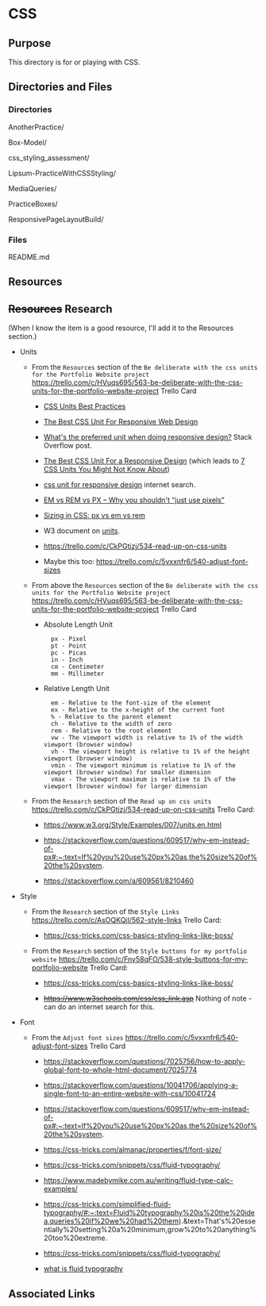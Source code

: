 # CSS

## Purpose
This directory is for or playing with CSS.

## Directories and Files
### Directories

AnotherPractice/                

Box-Model/

css_styling_assessment/

Lipsum-PracticeWithCSSStyling/

MediaQueries/

PracticeBoxes/

ResponsivePageLayoutBuild/

### Files

README.md

## Resources

## ~~Resources~~ Research
(When I know the item is a good resource, I'll add it to the Resources section.)

* Units
    * From the `Resources` section of the `Be deliberate with the css units for the Portfolio Website project` https://trello.com/c/HVuqs695/563-be-deliberate-with-the-css-units-for-the-portfolio-website-project Trello Card
        * [CSS Units Best Practices](https://gist.github.com/basham/2175a16ab7c60ce8e001)
        
        * [The Best CSS Unit For Responsive Web Design](https://fullscale.io/blog/best-css-unit-for-responsive-web-design/)
        
        * [What's the preferred unit when doing responsive design?](https://stackoverflow.com/questions/15850988/whats-the-preferred-unit-when-doing-responsive-design) Stack Overflow post.
        
        * [The Best CSS Unit For a Responsive Design](https://hackernoon.com/the-best-css-unit-for-a-responsive-design-ku6q37to) (which leads to [7 CSS Units You Might Not Know About](https://webdesign.tutsplus.com/articles/7-css-units-you-might-not-know-about--cms-22573?ref=hackernoon.com))
        
        * [css unit for responsive design](https://www.google.com/search?q=css+unit+for+resposive+design&oq=css+unit+for+resposive+design&aqs=chrome..69i57.6191j0j7&sourceid=chrome&ie=UTF-8) internet search.
        
        * [EM vs REM vs PX – Why you shouldn't “just use pixels”](https://engageinteractive.co.uk/blog/em-vs-rem-vs-px)
        
        * [Sizing in CSS: px vs em vs rem](https://chiamakaikeanyi.dev/sizing-in-css-px-vs-em-vs-rem/)
        
        * W3 document on [units](https://www.w3.org/Style/Examples/007/units.en.html).
        
        * https://trello.com/c/CkPGtizj/534-read-up-on-css-units
        
        * Maybe this too: https://trello.com/c/5vxxnfr6/540-adjust-font-sizes

    * From above the `Resources` section of the `Be deliberate with the css units for the Portfolio Website project` https://trello.com/c/HVuqs695/563-be-deliberate-with-the-css-units-for-the-portfolio-website-project Trello Card
        
        * Absolute Length Unit

                px - Pixel
                pt - Point
                pc - Picas
                in - Inch
                cm - Centimeter
                mm - Millimeter

        * Relative Length Unit

                em - Relative to the font-size of the element
                ex - Relative to the x-height of the current font
                % - Relative to the parent element
                ch - Relative to the width of zero
                rem - Relative to the root element
                vw - The viewport width is relative to 1% of the width viewport (browser window)
                vh - The viewport height is relative to 1% of the height viewport (browser window)
                vmin - The viewport minimum is relative to 1% of the viewport (browser window) for smaller dimension
                vmax - The viewport maximum is relative to 1% of the viewport (browser window) for larger dimension

    * From the `Research` section of the `Read up on css units` https://trello.com/c/CkPGtizj/534-read-up-on-css-units Trello Card:

        * https://www.w3.org/Style/Examples/007/units.en.html

        * https://stackoverflow.com/questions/609517/why-em-instead-of-px#:~:text=If%20you%20use%20px%20as,the%20size%20of%20the%20system.

        * https://stackoverflow.com/a/609561/8210460

* Style
    * From the `Research` section of the `Style Links` https://trello.com/c/AsOQKQjI/562-style-links Trello Card:

        * https://css-tricks.com/css-basics-styling-links-like-boss/

    * From the `Research` section of the `Style buttons for my portfolio website` https://trello.com/c/Fny58qFO/538-style-buttons-for-my-portfolio-website Trello Card:

        * https://css-tricks.com/css-basics-styling-links-like-boss/
        
        * ~~https://www.w3schools.com/css/css_link.asp~~ Nothing of note - can do an internet search for this.

* Font
    * From the `Adjust font sizes` https://trello.com/c/5vxxnfr6/540-adjust-font-sizes Trello Card
        
        * https://stackoverflow.com/questions/7025756/how-to-apply-global-font-to-whole-html-document/7025774

        * https://stackoverflow.com/questions/10041706/applying-a-single-font-to-an-entire-website-with-css/10041724
        
        * https://stackoverflow.com/questions/609517/why-em-instead-of-px#:~:text=If%20you%20use%20px%20as,the%20size%20of%20the%20system.
        
        * https://css-tricks.com/almanac/properties/f/font-size/

        * https://css-tricks.com/snippets/css/fluid-typography/

        * https://www.madebymike.com.au/writing/fluid-type-calc-examples/

        * https://css-tricks.com/simplified-fluid-typography/#:~:text=Fluid%20typography%20is%20the%20idea,queries%20if%20we%20had%20them).&text=That's%20essentially%20setting%20a%20minimum,grow%20to%20anything%20too%20extreme.

        * https://css-tricks.com/snippets/css/fluid-typography/

        * [what is fluid typography](https://www.google.com/search?q=what+is+fluid+typography&oq=what+is+fluid+typography&aqs=chrome..69i57.5343j0j7&sourceid=chrome&ie=UTF-8)

## Associated Links